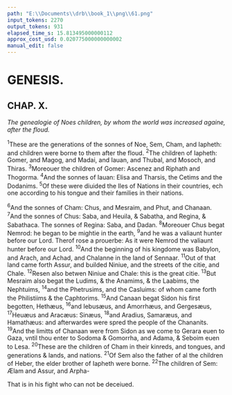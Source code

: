 ```yaml
---
path: "E:\\Documents\\drb\\book_1\\png\\61.png"
input_tokens: 2270
output_tokens: 931
elapsed_time_s: 15.813495000000112
approx_cost_usd: 0.020775000000000002
manual_edit: false
---
```

# GENESIS.

## CHAP. X.

*The genealogie of Noes children, by whom the world was increased againe, after the floud.*

<sup>1</sup>These are the generations of the sonnes of Noe, Sem, Cham, and Iapheth: and children were borne to them after the floud. <sup>2</sup>The children of Iapheth: Gomer, and Magog, and Madai, and Iauan, and Thubal, and Mosoch, and Thiras. <sup>3</sup>Moreouer the children of Gomer: Ascenez and Riphath and Thogorma. <sup>4</sup>And the sonnes of Iauan: Elisa and Tharsis, the Cetims and the Dodanims. <sup>5</sup>Of these were diuided the Iles of Nations in their countries, ech one according to his tongue and their families in their nations.

<sup>6</sup>And the sonnes of Cham: Chus, and Mesraim, and Phut, and Chanaan. <sup>7</sup>And the sonnes of Chus: Saba, and Heuila, & Sabatha, and Regina, & Sabathaca. The sonnes of Regina: Saba, and Dadan. <sup>8</sup>Moreouer Chus begat Nemrod: he began to be mightie in the earth, <sup>9</sup>and he was a valiaunt hunter before our Lord. Therof rose a prouerbe: As it were Nemrod the valiaunt hunter before our Lord. <sup>10</sup>And the beginning of his kingdome was Babylon, and Arach, and Achad, and Chalanne in the land of Sennaar. <sup>11</sup>Out of that land came forth Assur, and builded Niniue, and the streets of the citie, and Chale. <sup>12</sup>Resen also betwen Niniue and Chale: this is the great citie. <sup>13</sup>But Mesraim also begat the Ludims, & the Anamims, & the Laabims, the Nephtuims, <sup>14</sup>and the Phetrusims, and the Casluims: of whom came forth the Philistiims & the Caphtorims. <sup>15</sup>And Canaan begat Sidon his first begotten, Hethæus, <sup>16</sup>and Iebusæus, and Amorrhæus, and Gergesæus, <sup>17</sup>Heuæus and Aracæus: Sinæus, <sup>18</sup>and Aradius, Samaræus, and Hamathæus: and afterwardes were spred the people of the Chananits. <sup>19</sup>And the limitts of Chanaan were from Sidon as we come to Gerara euen to Gaza, vntil thou enter to Sodoma & Gomorrha, and Adama, & Seboim euen to Lesa. <sup>20</sup>These are the children of Cham in their kinreds, and tongues, and generations & lands, and nations. <sup>21</sup>Of Sem also the father of al the children of Heber, the elder brother of Iapheth were borne. <sup>22</sup>The children of Sem: Ælam and Assur, and Arpha-

<aside>That is in his fight who can not be deceiued.</aside>

[^1]: Hence S. Augustin gathereth that the people of Israel were called Hebrewes of this Heber. l.16. c.3. ciuit.